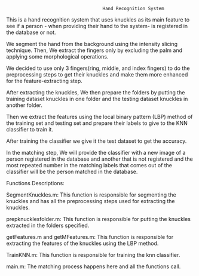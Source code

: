                                         Hand Recognition System 
This is a hand recognition system that uses knuckles as its main feature to see if a person - when providing their hand to the system- is registered in the database or not.

We segment the hand from the background using the intensity slicing technique. Then, We extract the fingers only by excluding the palm and applying some morphological operations.

We decided to use only 3 fingers(ring, middle, and index fingers) to do the preprocessing steps to get their knuckles and make them more enhanced for the feature-extracting step.

After extracting the knuckles, We then prepare the folders by putting the training dataset knuckles in one folder and the testing dataset knuckles in another folder.

Then we extract the features using the local binary pattern (LBP) method of the training set and testing set and prepare their labels to give to the KNN classifier to train it.

After training the classifier we give it the test dataset to get the accuracy.

In the matching step, We will provide the classifier with a new image of a person registered in the database and another that is not registered and the most repeated number in the matching labels that comes out of the classifier will be the person matched in the database.

Functions Descriptions:

SegmentKnuckles.m: This function is responsible for segmenting the knuckles and has all the preprocessing steps used for extracting the knuckles.

prepknucklesfolder.m: This function is responsible for putting the knuckles extracted in the folders specified.

getFeatures.m and getMFeatures.m: This function is responsible for extracting the features of the knuckles using the LBP method.

TrainKNN.m: This function is responsible for training the knn classifier.

main.m: The matching process happens here and all the functions call.

